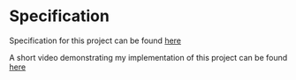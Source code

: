 # Specification

Specification for this project can be found [here](https://cs50.harvard.edu/web/2020/projects/1/wiki/#specification)


A short video demonstrating my implementation of this project can be found [here](https://youtu.be/irFBP24wZx4)